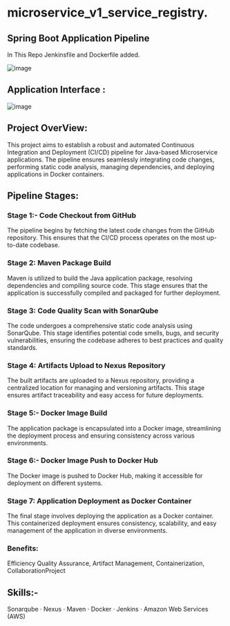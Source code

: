 # microservice_v1_service_registry.

## Spring Boot Application Pipeline

In This Repo  Jenkinsfile and Dockerfile added.

![image](https://github.com/Loki-1/microservice_v1_service_registry/assets/134843197/b724667c-40d9-44fe-ba1d-514cf2a98670)

## Application Interface :
![image](https://github.com/Loki-1/microservice_v1_service_registry/assets/134843197/95e9dea2-24fb-42d1-acb3-67a666dd15b8)

## Project OverView: 
This project aims to establish a robust and automated Continuous Integration and Deployment (CI/CD) pipeline for Java-based Microservice applications. The pipeline ensures seamlessly integrating code changes, performing static code analysis, managing dependencies, and deploying applications in Docker containers.

## Pipeline Stages:
### Stage 1:- Code Checkout from GitHub
The pipeline begins by fetching the latest code changes from the GitHub repository. This ensures that the CI/CD process operates on the most up-to-date codebase.

### Stage 2: Maven Package Build
Maven is utilized to build the Java application package, resolving dependencies and compiling source code. This stage ensures that the application is successfully compiled and packaged for further deployment.

### Stage 3: Code Quality Scan with SonarQube
The code undergoes a comprehensive static code analysis using SonarQube. This stage identifies potential code smells, bugs, and security vulnerabilities, ensuring the codebase adheres to best practices and quality standards.

### Stage 4: Artifacts Upload to Nexus Repository
The built artifacts are uploaded to a Nexus repository, providing a centralized location for managing and versioning artifacts. This stage ensures artifact traceability and easy access for future deployments.

### Stage 5:- Docker Image Build
The application package is encapsulated into a Docker image, streamlining the deployment process and ensuring consistency across various environments. 

### Stage 6:- Docker Image Push to Docker Hub
The Docker image is pushed to Docker Hub, making it accessible for deployment on different systems.
 
### Stage 7: Application Deployment as Docker Container
The final stage involves deploying the application as a Docker container. This containerized deployment ensures consistency, scalability, and easy management of the application in diverse environments.

### Benefits:
Efficiency Quality Assurance, Artifact Management, Containerization, CollaborationProject 
## Skills:-
Sonarqube · Nexus · Maven · Docker · Jenkins · Amazon Web Services (AWS)


